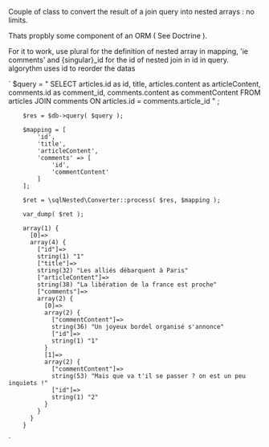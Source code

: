 Couple of class to convert the result of a join query into nested arrays : no limits.

Thats propbly some component of an ORM ( See Doctrine ).

For it to work, use plural for the definition of nested array in mapping, 'ie comments' and {singular}_id for the id of nested join in id in query. 
algorythm uses id to reorder the datas

`
		$query = "
				SELECT 
				articles.id as id,
				title, 
				articles.content as articleContent, 
				comments.id as comment_id,
				comments.content as commentContent
				FROM articles
				JOIN comments ON articles.id = comments.article_id
			"
		;

		$res = $db->query( $query );

		$mapping = [
			'id',
			'title',
			'articleContent',
			'comments' => [
				'id',
				'commentContent'
			]
		];

		$ret = \sqlNested\Converter::process( $res, $mapping );

		var_dump( $ret );

		array(1) {
		  [0]=>
		  array(4) {
		    ["id"]=>
		    string(1) "1"
		    ["title"]=>
		    string(32) "Les alliés débarquent à Paris"
		    ["articleContent"]=>
		    string(38) "La libération de la france est proche"
		    ["comments"]=>
		    array(2) {
		      [0]=>
		      array(2) {
		        ["commentContent"]=>
		        string(36) "Un joyeux bordel organisé s'annonce"
		        ["id"]=>
		        string(1) "1"
		      }
		      [1]=>
		      array(2) {
		        ["commentContent"]=>
		        string(53) "Mais que va t'il se passer ? on est un peu inquiets !"
		        ["id"]=>
		        string(1) "2"
		      }
		    }
		  }
		}

`